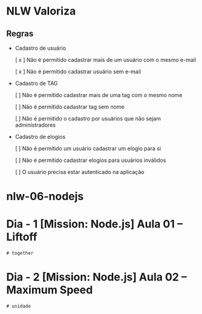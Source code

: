 # NLW Valoriza

## Regras

- Cadastro de usuário

  [ x ] Não é permitido cadastrar mais de um usuário com o mesmo e-mail

  [ x ] Não é permitido cadastrar usuário sem e-mail

- Cadastro de TAG

  [ ] Não é permitido cadastrar mais de uma tag com o mesmo nome

  [ ] Não é permitido cadastrar tag sem nome

  [ ] Não é permitido o cadastro por usuários que não sejam administradores

- Cadastro de elogios

  [ ] Não é permitido um usuário cadastrar um elogio para si

  [ ] Não é permitido cadastrar elogios para usuários inválidos

  [ ] O usuário precisa estar autenticado na aplicação



# nlw-06-nodejs

# Dia - 1 [Mission: Node.js] Aula 01 – Liftoff
````
# together
````
# Dia - 2 [Mission: Node.js] Aula 02 – Maximum Speed
````
# unidade
````